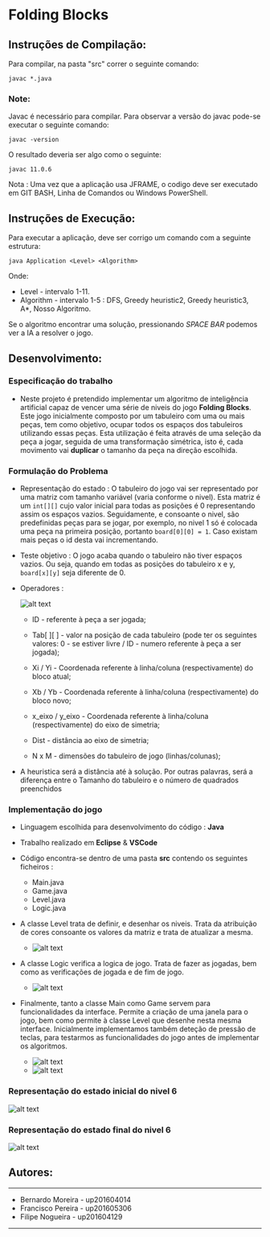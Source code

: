 # Folding Blocks

## Instruções de Compilação:

Para compilar, na pasta "src" correr o seguinte comando:

    javac *.java

### Note: 

Javac é necessário para compilar. Para observar a versão do javac pode-se executar o seguinte comando:

    javac -version

O resultado deveria ser algo como o seguinte:

    javac 11.0.6

Nota : Uma vez que a aplicação usa JFRAME, o codigo deve ser executado em GIT BASH, Linha de Comandos ou Windows PowerShell.

## Instruções de Execução:

Para executar a aplicação, deve ser corrigo um comando com a seguinte estrutura:

    java Application <Level> <Algorithm>

Onde:

- Level - intervalo 1-11.
- Algorithm - intervalo 1-5 : DFS, Greedy heuristic2, Greedy heuristic3, A*, Nosso Algoritmo.

Se o algoritmo encontrar uma solução, pressionando *SPACE BAR* podemos ver a IA a resolver o jogo.

## Desenvolvimento:

### Especificação do trabalho
* Neste projeto é pretendido implementar um algoritmo de  inteligência artificial capaz de vencer uma série de niveis do jogo **Folding Blocks**. Este jogo inicialmente composto por um tabuleiro com uma ou mais peças, tem como objetivo, ocupar todos os espaços dos tabuleiros utilizando essas peças. 
Esta utilização é feita através de uma seleção da peça a jogar, seguida de uma transformação simétrica, isto é, cada movimento vai **duplicar** o tamanho da peça na direção escolhida.

### Formulação do Problema
* Representação do estado : O tabuleiro do jogo vai ser representado por uma matriz com tamanho variável (varia conforme o nivel).
Esta matriz é um `int[][]` cujo valor inicial para todas as posições é 0 representando assim os espaços vazios. Seguidamente, e consoante o nivel, são predefinidas peças para se jogar, por exemplo, no nivel 1 só é colocada uma peça na primeira posição, portanto ` board[0][0] = 1 `. Caso existam mais peças o id desta vai incrementando.

* Teste objetivo : O jogo acaba quando o tabuleiro não tiver espaços vazios. Ou seja, quando em todas as posições do tabuleiro x e y, `board[x][y]` seja diferente de 0.

* Operadores : 

   ![alt text](https://github.com/BernardoCMoreira/FEUP_IART/blob/master/FoldingBlocks/images/Tabela%20de%20Operadores.PNG "Tabela de Operadores")
   
   - ID - referente à peça a ser jogada;
   
   - Tab[ ][ ] - valor na posição de cada tabuleiro (pode ter os seguintes valores: 0 - se estiver livre / ID - numero referente à peça a ser jogada);
   
   - Xi / Yi - Coordenada referente à linha/coluna (respectivamente) do bloco atual;
   
   - Xb / Yb - Coordenada referente à linha/coluna (respectivamente) do bloco novo;
   
   - x_eixo / y_eixo - Coordenada referente à linha/coluna (respectivamente) do eixo de simetria;
   
   - Dist - distância ao eixo de simetria;
   
   - N x M - dimensões do tabuleiro de jogo (linhas/colunas);
   

* A heuristica será a distância até à solução. Por outras palavras, será a diferença entre o Tamanho do tabuleiro e o número de quadrados preenchidos
### Implementação do jogo

* Linguagem escolhida para desenvolvimento do código : **Java**

* Trabalho realizado em **Eclipse** & **VSCode**
* Código encontra-se dentro de uma pasta **src** contendo os seguintes ficheiros : 
    * Main.java
    * Game.java 
    * Level.java
    * Logic.java

* A classe Level trata de definir, e desenhar os niveis. Trata da atribuição de cores consoante os valores da matriz e trata de atualizar a mesma.
   * ![alt text](https://github.com/BernardoCMoreira/FEUP_IART/blob/master/FoldingBlocks/images/level.PNG "Level")

* A classe Logic verifica a logica de jogo. Trata de fazer as jogadas, bem como as verificações de jogada e de fim de jogo. 
   * ![alt text](https://github.com/BernardoCMoreira/FEUP_IART/blob/master/FoldingBlocks/images/logic.PNG "Level")

* Finalmente, tanto a classe Main como Game servem para funcionalidades da interface. Permite a criação de uma janela para o jogo, bem como permite à classe Level que desenhe nesta mesma interface. Inicialmente implementamos também deteção de pressão de teclas, para testarmos as funcionalidades do jogo antes de implementar os algoritmos.
   * ![alt text](https://github.com/BernardoCMoreira/FEUP_IART/blob/master/FoldingBlocks/images/game.PNG "Level")
   * ![alt text](https://github.com/BernardoCMoreira/FEUP_IART/blob/master/FoldingBlocks/images/main.PNG "Level")

### Representação do estado inicial do nivel 6
![alt text](https://github.com/BernardoCMoreira/FEUP_IART/blob/master/FoldingBlocks/images/level6_init.PNG "Level 6 init")

### Representação do estado final do nivel 6
![alt text](https://github.com/BernardoCMoreira/FEUP_IART/blob/master/FoldingBlocks/images/level6_won.PNG "Level 6 won")



## Autores:
*****
* Bernardo Moreira - up201604014
* Francisco Pereira - up201605306
* Filipe Nogueira - up201604129
*****
